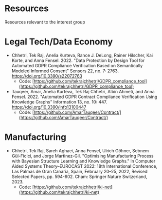 # Resources
Resources relevant to the interest group

# Legal Tech/Data Economy
- Chhetri, Tek Raj, Anelia Kurteva, Rance J. DeLong, Rainer Hilscher, Kai Korte, and Anna Fensel. 2022. "Data Protection by Design Tool for Automated GDPR Compliance Verification Based on Semantically Modeled Informed Consent" Sensors 22, no. 7: 2763. https://doi.org/10.3390/s22072763
  - Code: [https://github.com/tekrajchhetri/GDPR_compliance_tool](https://github.com/tekrajchhetri/GDPR_compliance_tool)
- Tauqeer, Amar, Anelia Kurteva, Tek Raj Chhetri, Albin Ahmeti, and Anna Fensel. 2022. "Automated GDPR Contract Compliance Verification Using Knowledge Graphs" Information 13, no. 10: 447. https://doi.org/10.3390/info13100447
  - Code: [https://github.com/AmarTauqeer/Contract/](https://github.com/AmarTauqeer/Contract/)
  
 # Manufacturing
 - Chhetri, Tek Raj, Sareh Aghaei, Anna Fensel, Ulrich Göhner, Sebnem Gül-Ficici, and Jorge Martinez-Gil. "Optimising Manufacturing Process with Bayesian Structure Learning and Knowledge Graphs." In Computer Aided Systems Theory–EUROCAST 2022: 18th International Conference, Las Palmas de Gran Canaria, Spain, February 20–25, 2022, Revised Selected Papers, pp. 594-602. Cham: Springer Nature Switzerland, 2023.
    - Code: [https://github.com/tekrajchhetri/ki-net](https://github.com/tekrajchhetri/ki-net)
 
